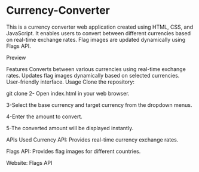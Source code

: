 # Currency-Converter
This is a currency converter web application created using HTML, CSS, and JavaScript. It enables users to convert between different currencies based on real-time exchange rates. Flag images are updated dynamically using Flags API.

Preview


Features
Converts between various currencies using real-time exchange rates.
Updates flag images dynamically based on selected currencies.
User-friendly interface.
Usage
Clone the repository:

git clone <repository-url>
2- Open index.html in your web browser.

3-Select the base currency and target currency from the dropdown menus.

4-Enter the amount to convert.

5-The converted amount will be displayed instantly.

APIs Used
Currency API: Provides real-time currency exchange rates.

Flags API: Provides flag images for different countries.

Website: Flags API
